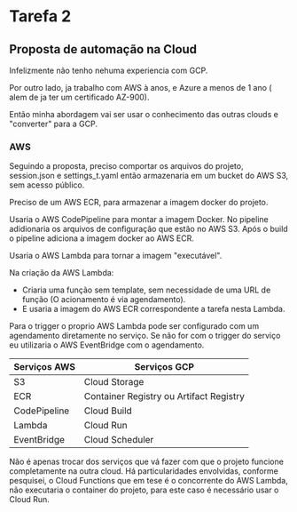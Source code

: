 # Tarefa 2
## Proposta de automação na Cloud

Infelizmente não tenho nehuma experiencia com GCP. 

Por outro lado, ja trabalho com AWS à anos, e Azure a menos de 1 ano (
alem de ja ter um certificado AZ-900).

Então minha abordagem vai ser usar o conhecimento das outras clouds e "converter" para a GCP.

### AWS

Seguindo a proposta, preciso comportar os arquivos do projeto, session.json e settings_t.yaml então armazenaria em um 
bucket do AWS S3, sem acesso público.

Preciso de um AWS ECR, para armazenar a imagem docker do projeto.

Usaria o AWS CodePipeline para montar a imagem Docker. No pipeline adidionaria os arquivos de configuração que estão no AWS S3.
Após o build o pipeline adiciona a imagem docker ao AWS ECR.

Usaria o AWS Lambda para tornar a imagem "executável".

Na criação da AWS Lambda:
 - Criaria uma função sem template, sem necessidade de uma URL de função (O acionamento é via agendamento).
 - E usaria a imagem do AWS ECR correspondente a tarefa nesta Lambda.

Para o trigger o proprio AWS Lambda pode ser configurado com um agendamento diretamente no serviço.
Se não for com o trigger do serviço eu utilizaria o AWS EventBridge com o agendamento.

| Serviços AWS | Serviços GCP                            |
|--------------|-----------------------------------------|
| S3           | Cloud Storage                           |
| ECR          | Container Registry ou Artifact Registry |
| CodePipeline | Cloud Build                             |
| Lambda       | Cloud Run                               |
| EventBridge  | Cloud Scheduler                         |

Não é apenas trocar dos serviços que vá fazer com que o projeto funcione completamente na outra cloud.
Há particularidades envolvidas, conforme pesquisei, o Cloud Functions que em tese é o concorrente do AWS Lambda, 
não executaria o container do projeto, para este caso é necessário usar o Cloud Run. 
